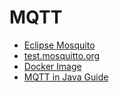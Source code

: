 # MQTT

- [Eclipse Mosquito](https://mosquitto.org/)
- [test.mosquitto.org](test.mosquitto.org)
- [Docker Image](https://hub.docker.com/_/eclipse-mosquitto/)
- [MQTT in Java Guide](https://cedalo.com/blog/mqtt-in-java-guide/)